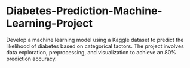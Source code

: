 # Diabetes-Prediction-Machine-Learning-Project
Develop a machine learning model using a Kaggle dataset to predict the likelihood of diabetes based on categorical factors. The project involves data exploration, preprocessing, and visualization to achieve an 80% prediction accuracy.
